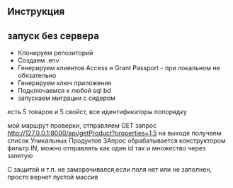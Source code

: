 ## Инструкция

## запуск без сервера
- Клонируем репозиторий
- Создаем .env
- Генерируем клиентов Access и Grant Passport - при локальном не обязательно
- Генерируем ключ приложения
- Подключаемся к любой sql bd
- запускаем миграции с сидером

есть 5 товаров и 5 свойст, 
все идентификаторы попорядку

мой маршрут проверки, отправляем GET запрос http://127.0.0.1:8000/api/getProduct?properties=1,5
на выходе получаем список Уникальных Продуктов
ЗАпрос обрабатывается конструктором фильтр IN, можно отправлять как один id так и множество через запятую

С защитой и т.п. не заморачивался,если поля нет или не заполнен, просто вернет пустой массив

